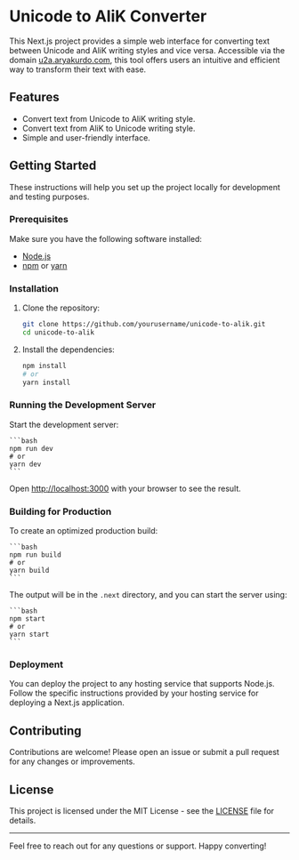 # Unicode to AliK Converter

This Next.js project provides a simple web interface for converting text between Unicode and AliK writing styles and vice versa. Accessible via the domain [u2a.aryakurdo.com](http://u2a.aryakurdo.com), this tool offers users an intuitive and efficient way to transform their text with ease.

## Features

- Convert text from Unicode to AliK writing style.
- Convert text from AliK to Unicode writing style.
- Simple and user-friendly interface.

## Getting Started

These instructions will help you set up the project locally for development and testing purposes.

### Prerequisites

Make sure you have the following software installed:

- [Node.js](https://nodejs.org/)
- [npm](https://www.npmjs.com/) or [yarn](https://yarnpkg.com/)

### Installation

1. Clone the repository:

    ```bash
    git clone https://github.com/yourusername/unicode-to-alik.git
    cd unicode-to-alik
    ```

2. Install the dependencies:

    ```bash
    npm install
    # or
    yarn install
    ```

### Running the Development Server

Start the development server:

    ```bash
    npm run dev
    # or
    yarn dev
    ```

Open [http://localhost:3000](http://localhost:3000) with your browser to see the result.

### Building for Production

To create an optimized production build:

    ```bash
    npm run build
    # or
    yarn build
    ```

The output will be in the `.next` directory, and you can start the server using:

    ```bash
    npm start
    # or
    yarn start
    ```

### Deployment

You can deploy the project to any hosting service that supports Node.js. Follow the specific instructions provided by your hosting service for deploying a Next.js application.

## Contributing

Contributions are welcome! Please open an issue or submit a pull request for any changes or improvements.

## License

This project is licensed under the MIT License - see the [LICENSE](https://www.gnu.org/licenses/gpl-3.0.en.html#license-text) file for details.

---

Feel free to reach out for any questions or support. Happy converting!
